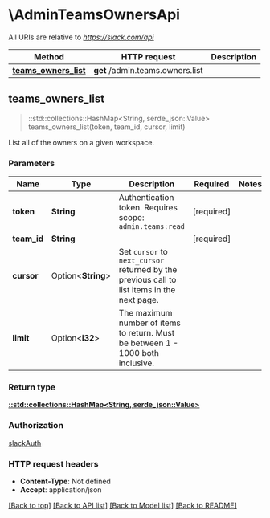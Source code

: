 # \AdminTeamsOwnersApi

All URIs are relative to *https://slack.com/api*

Method | HTTP request | Description
------------- | ------------- | -------------
[**teams_owners_list**](AdminTeamsOwnersApi.md#teams_owners_list) | **get** /admin.teams.owners.list | 



## teams_owners_list

> ::std::collections::HashMap<String, serde_json::Value> teams_owners_list(token, team_id, cursor, limit)


List all of the owners on a given workspace.

### Parameters


Name | Type | Description  | Required | Notes
------------- | ------------- | ------------- | ------------- | -------------
**token** | **String** | Authentication token. Requires scope: `admin.teams:read` | [required] |
**team_id** | **String** |  | [required] |
**cursor** | Option<**String**> | Set `cursor` to `next_cursor` returned by the previous call to list items in the next page. |  |
**limit** | Option<**i32**> | The maximum number of items to return. Must be between 1 - 1000 both inclusive. |  |

### Return type

[**::std::collections::HashMap<String, serde_json::Value>**](serde_json::Value.md)

### Authorization

[slackAuth](../README.md#slackAuth)

### HTTP request headers

- **Content-Type**: Not defined
- **Accept**: application/json

[[Back to top]](#) [[Back to API list]](../README.md#documentation-for-api-endpoints) [[Back to Model list]](../README.md#documentation-for-models) [[Back to README]](../README.md)

